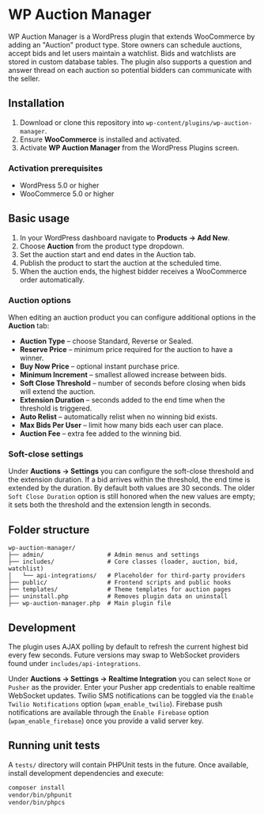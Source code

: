# WP Auction Manager

WP Auction Manager is a WordPress plugin that extends WooCommerce by adding an "Auction" product type. Store owners can schedule auctions, accept bids and let users maintain a watchlist. Bids and watchlists are stored in custom database tables.
The plugin also supports a question and answer thread on each auction so potential bidders can communicate with the seller.

## Installation

1. Download or clone this repository into `wp-content/plugins/wp-auction-manager`.
2. Ensure **WooCommerce** is installed and activated.
3. Activate **WP Auction Manager** from the WordPress Plugins screen.

### Activation prerequisites

- WordPress 5.0 or higher
- WooCommerce 5.0 or higher

## Basic usage

1. In your WordPress dashboard navigate to **Products → Add New**.
2. Choose **Auction** from the product type dropdown.
3. Set the auction start and end dates in the Auction tab.
4. Publish the product to start the auction at the scheduled time.
5. When the auction ends, the highest bidder receives a WooCommerce order automatically.

### Auction options

When editing an auction product you can configure additional options in the **Auction** tab:

- **Auction Type** – choose Standard, Reverse or Sealed.
- **Reserve Price** – minimum price required for the auction to have a winner.
- **Buy Now Price** – optional instant purchase price.
- **Minimum Increment** – smallest allowed increase between bids.
- **Soft Close Threshold** – number of seconds before closing when bids will extend the auction.
- **Extension Duration** – seconds added to the end time when the threshold is triggered.
- **Auto Relist** – automatically relist when no winning bid exists.
- **Max Bids Per User** – limit how many bids each user can place.
- **Auction Fee** – extra fee added to the winning bid.

### Soft-close settings

Under **Auctions → Settings** you can configure the soft-close threshold and the extension duration. If a bid arrives within the threshold, the end time is extended by the duration. By default both values are 30 seconds.
The older `Soft Close Duration` option is still honored when the new values are empty; it sets both the threshold and the extension length in seconds.

## Folder structure

```text
wp-auction-manager/
├── admin/                  # Admin menus and settings
├── includes/               # Core classes (loader, auction, bid, watchlist)
│   └── api-integrations/   # Placeholder for third-party providers
├── public/                 # Frontend scripts and public hooks
├── templates/              # Theme templates for auction pages
├── uninstall.php           # Removes plugin data on uninstall
├── wp-auction-manager.php  # Main plugin file
```

## Development


The plugin uses AJAX polling by default to refresh the current highest bid every few seconds.
Future versions may swap to WebSocket providers found under `includes/api-integrations`.

Under **Auctions → Settings → Realtime Integration** you can select `None` or `Pusher` as the provider. Enter your Pusher app credentials to enable realtime WebSocket updates.
Twilio SMS notifications can be toggled via the `Enable Twilio Notifications` option (`wpam_enable_twilio`).
Firebase push notifications are available through the `Enable Firebase` option (`wpam_enable_firebase`) once you provide a valid server key.

## Running unit tests

A `tests/` directory will contain PHPUnit tests in the future. Once available, install development dependencies and execute:

```bash
composer install
vendor/bin/phpunit
vendor/bin/phpcs
```

